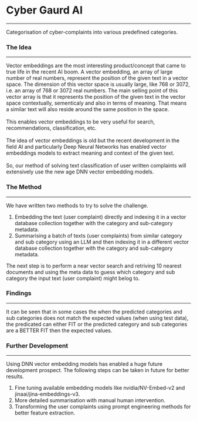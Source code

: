 # Cyber Gaurd AI
<hr/>
Categorisation of cyber-complaints into various predefined categories.

### The Idea
<hr/>
Vector embeddings are the most interesting product/concept that came to true life in the recent AI boom. A vector embedding, an array of large number of real numbers, represent the position of the given text in a vector space. The dimension of this vector space is usually large, like 768 or 3072, i.e. an array of 768 or 3072 real numbers. The main selling point of this vector array is that it represents the position of the given text in the vector space contextually, sementicaly and also in terms of meaning. That means a similar text will also reside around the same position in the space.
<br />
<br />
This enables vector embeddings to be very useful for search, recommendations, classification, etc.
<br />
<br />
The idea of vector embeddings is old but the recent development in the field AI and particularly Deep Neural Networks has enabled vector embeddings models to extract meaning and context of the given text.
<br />
<br />
So, our method of solving text classification of user written complaints will extensively use the new age DNN vector embedding models.

### The Method
<hr />
We have written two methods to try to solve the challenge.
<ol>
<li>Embedding the text (user complaint) directly and indexing it in a vector database collection together with the category and sub-category metadata.
<li>Summarising a batch of texts (user complaints) from similar category and sub category using an LLM and then indexing it in a different vector database collection together with the category and sub-category metadata.
</ol>
The next step is to perform a near vector search and retriving 10 nearest documents and using the meta data to guess which category and sub category the input text (user complaint) might belog to.

### Findings
<hr />
It can be seen that in some cases the when the predicted categories and sub categories does not match the expected values (when using test data), the predicated can either FIT or the predicted category and sub categories are a BETTER FIT then the expected values. 

### Further Development
<hr />
Using DNN vector embedding models has enabled a huge future development prospect. The following steps can be taken in future for better results.
<ol>
<li> Fine tuning available embedding models like nvidia/NV-Embed-v2 and jinaai/jina-embeddings-v3.
<li> More detailed summarisation with manual human intervention.
<li> Transforming the user complaints using prompt engineering methods for better feature extraction. 
</ol>